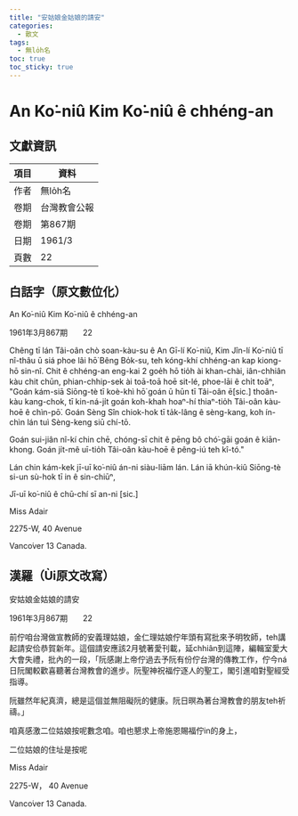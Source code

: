 ```yaml
---
title: "安姑娘金姑娘的請安"
categories:
  - 散文
tags:
  - 無lo̍h名
toc: true
toc_sticky: true
---
```


# An Ko͘-niû Kim Ko͘-niû ê chhéng-an

## 文獻資訊

| 項目 | 資料 |
|---|---|
| 作者 | 無lo̍h名 |
| 卷期 | 台灣教會公報 |
| 卷期 | 第867期 |
| 日期 | 1961/3 |
| 頁數 | 22 |

## 白話字（原文數位化）

An Ko͘-niû Kim Ko͘-niû ê chhéng-an

1961年3月867期       22

Chêng tī lán Tâi-oân chò soan-kàu-su ê An Gī-lí Ko͘-niû, Kim Jîn-lí Ko͘-niû tī nî-thâu ū siá phoe lâi hō͘ Bêng Bo̍k-su, teh kóng-khí chhéng-an kap kiong-hō sin-nî. Chit ê chhéng-an eng-kai 2 goe̍h hō tio̍h ài khan-chài, iân-chhiân kàu chit chūn, phian-chhip-sek ài toā-toā hoē sit-lé, phoe-lāi ê chi̍t toāⁿ, "Goán kám-siā Siōng-tè tī koè-khì hō͘ goán ū hūn tī Tâi-oân ē[sic.] thoân-kàu kang-chok, tī kin-ná-ji̍t goán koh-khah hoaⁿ-hí thiaⁿ-tio̍h Tâi-oân kàu-hoē ê chìn-pō͘. Goán Sèng Sîn chiok-hok tī ta̍k-lâng ê sèng-kang, koh ín-chìn lán tuì Sèng-keng siū chí-tō.

Goán sui-jiân nî-kí chin chē, chóng-sī chit ê pēng bô chó͘-gāi goán ê kiān-khong. Goán ji̍t-mê uī-tio̍h Tâi-oân kàu-hoē ê pêng-iú teh kî-tó."

Lán chin kám-kek jī-uī ko͘-niû án-ni siàu-liām lán. Lán iā khún-kiû Siōng-tè si-un sù-hok tī in ê sin-chiūⁿ,

Jī-uī ko͘-niû ê chū-chí sī an-ni [sic.]

Miss Adair

2275-W, 40 Avenue

Vanco͘ver 13 Canada.

## 漢羅（Ùi原文改寫）

安姑娘金姑娘的請安

1961年3月867期       22

前佇咱台灣做宣教師的安義理姑娘，金仁理姑娘佇年頭有寫批來予明牧師，teh講起請安佮恭賀新年。這個請安應該2月號著愛刊載，延chhiân到這陣，編輯室愛大大會失禮，批內的一段，「阮感謝上帝佇過去予阮有份佇台灣的傳教工作，佇今ná日阮閣較歡喜聽著台灣教會的進步。阮聖神祝福佇逐人的聖工，閣引進咱對聖經受指導。

阮雖然年紀真濟，總是這個並無阻礙阮的健康。阮日暝為著台灣教會的朋友teh祈禱。」

咱真感激二位姑娘按呢數念咱。咱也懇求上帝施恩賜福佇in的身上，

二位姑娘的住址是按呢

Miss Adair

2275-W， 40 Avenue

Vanco͘ver 13 Canada.
